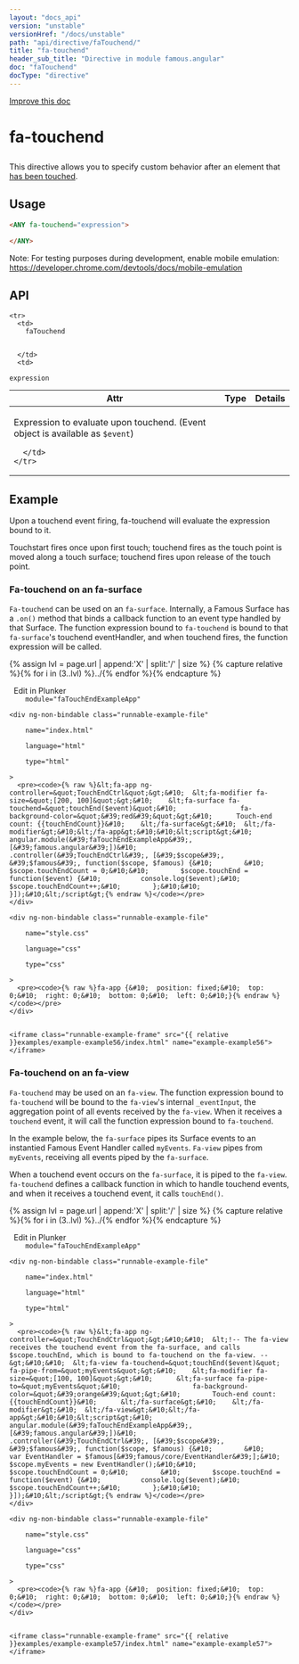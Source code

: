 ```yaml
---
layout: "docs_api"
version: "unstable"
versionHref: "/docs/unstable"
path: "api/directive/faTouchend/"
title: "fa-touchend"
header_sub_title: "Directive in module famous.angular"
doc: "faTouchend"
docType: "directive"
---
```


<div class="improve-docs">
  <a href='https://github.com/Famous/famous-angular/edit/master/src/scripts/directives/fa-touchend.js#L1'>
    Improve this doc
  </a>
</div>





<h1 class="api-title">

  fa-touchend



</h1>





This directive allows you to specify custom behavior after an element that <a href="https://developer.mozilla.org/en-US/docs/Web/Reference/Events/touchend">has been touched</a>.






  
<h2 id="usage">Usage</h2>
  
```html
<ANY fa-touchend="expression">

</ANY>
```

Note:  For testing purposes during development, enable mobile emulation: https://developer.chrome.com/devtools/docs/mobile-emulation
  
  
<h2 id="api" style="clear:both;">API</h2>

<table class="table" style="margin:0;">
  <thead>
    <tr>
      <th>Attr</th>
      <th>Type</th>
      <th>Details</th>
    </tr>
  </thead>
  <tbody>
    
    <tr>
      <td>
        faTouchend
        
        
      </td>
      <td>
        
  <code>expression</code>
      </td>
      <td>
        <p>Expression to evaluate upon touchend. (Event object is available as <code>$event</code>)</p>

        
      </td>
    </tr>
    
  </tbody>
</table>

  

  



<h2 id="example">Example</h2><p>Upon a touchend event firing, fa-touchend will evaluate the expression bound to it.</p>
<p>Touchstart fires once upon first touch; touchend fires as the touch point is moved along a touch surface; touchend fires upon release of the touch point.</p>
<h3 id="fa-touchend-on-an-fa-surface">Fa-touchend on an fa-surface</h3>
<p><code>Fa-touchend</code> can be used on an <code>fa-surface</code>.  Internally, a Famous Surface has a <code>.on()</code> method that binds a callback function to an event type handled by that Surface.
The function expression bound to <code>fa-touchend</code> is bound to that <code>fa-surface</code>&#39;s touchend eventHandler, and when touchend fires, the function expression will be called. </p>
<p> 

{% assign lvl = page.url | append:'X' | split:'/' | size %}
{% capture relative %}{% for i in (3..lvl) %}../{% endfor %}{% endcapture %}

<div>
  <a ng-click="openPlunkr('{{ relative }}examples/example-example56')" class="btn pull-right">
    <i class="glyphicon glyphicon-edit">&nbsp;</i>
    Edit in Plunker</a>
  <div class="runnable-example" path="examples/example-example56"
      
        module="faTouchEndExampleApp"
      
  >

   
    <div ng-non-bindable class="runnable-example-file"
      
        name="index.html"
      
        language="html"
      
        type="html"
      
    >
      <pre><code>{% raw %}&lt;fa-app ng-controller=&quot;TouchEndCtrl&quot;&gt;&#10;  &lt;fa-modifier fa-size=&quot;[200, 100]&quot;&gt;&#10;    &lt;fa-surface fa-touchend=&quot;touchEnd($event)&quot;&#10;                fa-background-color=&quot;&#39;red&#39;&quot;&gt;&#10;      Touch-end count: {{touchEndCount}}&#10;    &lt;/fa-surface&gt;&#10;  &lt;/fa-modifier&gt;&#10;&lt;/fa-app&gt;&#10;&#10;&lt;script&gt;&#10;  angular.module(&#39;faTouchEndExampleApp&#39;, [&#39;famous.angular&#39;])&#10;    .controller(&#39;TouchEndCtrl&#39;, [&#39;$scope&#39;, &#39;$famous&#39;, function($scope, $famous) {&#10;        &#10;        $scope.touchEndCount = 0;&#10;&#10;        $scope.touchEnd = function($event) {&#10;          console.log($event);&#10;          $scope.touchEndCount++;&#10;        };&#10;&#10;    }]);&#10;&lt;/script&gt;{% endraw %}</code></pre>
    </div>
  
    <div ng-non-bindable class="runnable-example-file"
      
        name="style.css"
      
        language="css"
      
        type="css"
      
    >
      <pre><code>{% raw %}fa-app {&#10;  position: fixed;&#10;  top: 0;&#10;  right: 0;&#10;  bottom: 0;&#10;  left: 0;&#10;}{% endraw %}</code></pre>
    </div>
  

    <iframe class="runnable-example-frame" src="{{ relative }}examples/example-example56/index.html" name="example-example56"></iframe>
  </div>
</div>


</p>
<h3 id="fa-touchend-on-an-fa-view">Fa-touchend on an fa-view</h3>
<p><code>Fa-touchend</code> may be used on an <code>fa-view</code>.  The function expression bound to <code>fa-touchend</code> will be bound to the <code>fa-view</code>&#39;s internal <code>_eventInput</code>, the aggregation point of all events received by the <code>fa-view</code>.  When it receives a <code>touchend</code> event, it will call the function expression bound to <code>fa-touchend</code>.</p>
<p>In the example below, the <code>fa-surface</code> pipes its Surface events to an instantied Famous Event Handler called <code>myEvents</code>.
<code>Fa-view</code> pipes from <code>myEvents</code>, receiving all events piped by the <code>fa-surface</code>.</p>
<p>When a touchend event occurs on the <code>fa-surface</code>, it is piped to the <code>fa-view</code>.<br><code>fa-touchend</code> defines a callback function in which to handle touchend events, and when it receives a touchend event, it calls <code>touchEnd()</code>. </p>
<p> 

{% assign lvl = page.url | append:'X' | split:'/' | size %}
{% capture relative %}{% for i in (3..lvl) %}../{% endfor %}{% endcapture %}

<div>
  <a ng-click="openPlunkr('{{ relative }}examples/example-example57')" class="btn pull-right">
    <i class="glyphicon glyphicon-edit">&nbsp;</i>
    Edit in Plunker</a>
  <div class="runnable-example" path="examples/example-example57"
      
        module="faTouchEndExampleApp"
      
  >

   
    <div ng-non-bindable class="runnable-example-file"
      
        name="index.html"
      
        language="html"
      
        type="html"
      
    >
      <pre><code>{% raw %}&lt;fa-app ng-controller=&quot;TouchEndCtrl&quot;&gt;&#10;&#10;  &lt;!-- The fa-view receives the touchend event from the fa-surface, and calls $scope.touchEnd, which is bound to fa-touchend on the fa-view. --&gt;&#10;&#10;  &lt;fa-view fa-touchend=&quot;touchEnd($event)&quot; fa-pipe-from=&quot;myEvents&quot;&gt;&#10;    &lt;fa-modifier fa-size=&quot;[100, 100]&quot;&gt;&#10;      &lt;fa-surface fa-pipe-to=&quot;myEvents&quot;&#10;                  fa-background-color=&quot;&#39;orange&#39;&quot;&gt;&#10;        Touch-end count: {{touchEndCount}}&#10;      &lt;/fa-surface&gt;&#10;    &lt;/fa-modifier&gt;&#10;  &lt;/fa-view&gt;&#10;&lt;/fa-app&gt;&#10;&#10;&lt;script&gt;&#10;  angular.module(&#39;faTouchEndExampleApp&#39;, [&#39;famous.angular&#39;])&#10;    .controller(&#39;TouchEndCtrl&#39;, [&#39;$scope&#39;, &#39;$famous&#39;, function($scope, $famous) {&#10;        &#10;        var EventHandler = $famous[&#39;famous/core/EventHandler&#39;];&#10;        $scope.myEvents = new EventHandler();&#10;&#10;        $scope.touchEndCount = 0;&#10;        &#10;        $scope.touchEnd = function($event) {&#10;          console.log($event);&#10;          $scope.touchEndCount++;&#10;        };&#10;&#10;    }]);&#10;&lt;/script&gt;{% endraw %}</code></pre>
    </div>
  
    <div ng-non-bindable class="runnable-example-file"
      
        name="style.css"
      
        language="css"
      
        type="css"
      
    >
      <pre><code>{% raw %}fa-app {&#10;  position: fixed;&#10;  top: 0;&#10;  right: 0;&#10;  bottom: 0;&#10;  left: 0;&#10;}{% endraw %}</code></pre>
    </div>
  

    <iframe class="runnable-example-frame" src="{{ relative }}examples/example-example57/index.html" name="example-example57"></iframe>
  </div>
</div>


</p>



